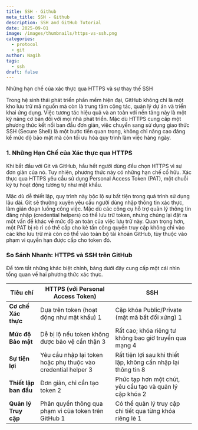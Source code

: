```yaml
---
title: SSH - Github
meta_title: SSH - Github
description: SSH and GitHub Tutorial
date: 2025-09-01
image: /images/thumbnails/https-vs-ssh.png
categories:
  - protocol
  - git
author: Nagih
tags:
  - ssh
draft: false
---
```

Những hạn chế của xác thực qua HTTPS và sự thay thế SSH
<!--more-->
Trong hệ sinh thái phát triển phần mềm hiện đại, GitHub không chỉ là một kho lưu trữ mã nguồn mà còn là trung tâm cộng tác, quản lý dự án và triển khai ứng dụng. Việc tương tác hiệu quả và an toàn với nền tảng này là một kỹ năng cơ bản đối với mọi nhà phát triển. Mặc dù HTTPS cung cấp một phương thức kết nối ban đầu đơn giản, việc chuyển sang sử dụng giao thức SSH (Secure Shell) là một bước tiến quan trọng, không chỉ nâng cao đáng kể mức độ bảo mật mà còn tối ưu hóa quy trình làm việc hàng ngày.

### 1. Những Hạn Chế của Xác thực qua HTTPS

Khi bắt đầu với Git và GitHub, hầu hết người dùng đều chọn HTTPS vì sự đơn giản của nó. Tuy nhiên, phương thức này có những hạn chế cố hữu. Xác thực qua HTTPS yêu cầu sử dụng Personal Access Token (PAT), một chuỗi ký tự hoạt động tương tự như mật khẩu.

Mặc dù dễ thiết lập, quy trình này bộc lộ sự bất tiện trong quá trình sử dụng lâu dài. Git sẽ thường xuyên yêu cầu người dùng nhập thông tin xác thực, làm gián đoạn luồng công việc. Mặc dù các công cụ hỗ trợ quản lý thông tin đăng nhập (credential helpers) có thể lưu trữ token, nhưng chúng lại đặt ra một vấn đề khác về mức độ an toàn của việc lưu trữ này. Quan trọng hơn, một PAT bị rò rỉ có thể cấp cho kẻ tấn công quyền truy cập không chỉ vào các kho lưu trữ mà còn có thể vào toàn bộ tài khoản GitHub, tùy thuộc vào phạm vi quyền hạn được cấp cho token đó.

### So Sánh Nhanh: HTTPS và SSH trên GitHub

Để tóm tắt những khác biệt chính, bảng dưới đây cung cấp một cái nhìn tổng quan về hai phương thức xác thực.

| Tiêu chí              | HTTPS (với Personal Access Token)                             | SSH                                                            |
| --------------------- | ------------------------------------------------------------- | -------------------------------------------------------------- |
| **Cơ chế Xác thực**   | Dựa trên token (hoạt động như mật khẩu) 1                     | Cặp khóa Public/Private (mật mã bất đối xứng) 1                |
| **Mức độ Bảo mật**    | Dễ bị lộ nếu token không được bảo vệ cẩn thận 3               | Rất cao; khóa riêng tư không bao giờ truyền qua mạng 4         |
| **Sự tiện lợi**       | Yêu cầu nhập lại token hoặc phụ thuộc vào credential helper 3 | Rất tiện lợi sau khi thiết lập, không cần nhập lại thông tin 8 |
| **Thiết lập ban đầu** | Đơn giản, chỉ cần tạo token 2                                 | Phức tạp hơn một chút, yêu cầu tạo và quản lý cặp khóa 2       |
| **Quản lý Truy cập**  | Phân quyền thông qua phạm vi của token trên GitHub 1          | Có thể quản lý truy cập chi tiết qua từng khóa riêng lẻ 1      |

